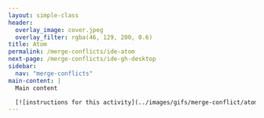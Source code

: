 ```yaml
---
layout: simple-class
header:
  overlay_image: cover.jpeg
  overlay_filter: rgba(46, 129, 200, 0.6)
title: Atom
permalink: /merge-conflicts/ide-atom
next-page: /merge-conflicts/ide-gh-desktop
sidebar:
  nav: "merge-conflicts"
main-content: |
  Main content

  [![instructions for this activity](../images/gifs/merge-conflict/atom-merge.gif)](../../images/gifs/merge-conflict/atom-merge.gif)
---
```

